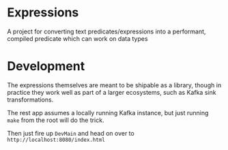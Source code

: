 # Expressions

A project for converting text predicates/expressions into a performant, compiled predicate which can work on data types

# Development

The expressions themselves are meant to be shipable as a library, though in practice they work well as part
of a larger ecosystems, such as Kafka sink transformations.

The rest app assumes a locally running Kafka instance, but just running `make` from the root will do the trick.

Then just fire up `DevMain` and head on over to `http://localhost:8080/index.html`
